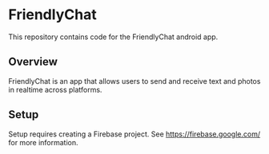 # FriendlyChat

This repository contains code for the FriendlyChat android app.

## Overview

FriendlyChat is an app that allows users to send and receive text and photos in realtime across platforms.

## Setup

Setup requires creating a Firebase project. See https://firebase.google.com/ for more information.

